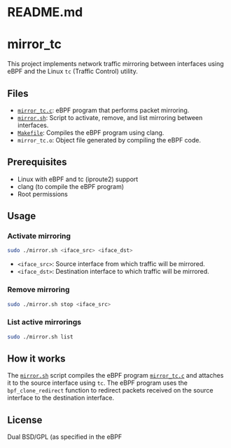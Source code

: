 # README.md

# mirror_tc

This project implements network traffic mirroring between interfaces using eBPF and the Linux `tc` (Traffic Control) utility.

## Files

- [`mirror_tc.c`](mirror_tc.c): eBPF program that performs packet mirroring.
- [`mirror.sh`](mirror.sh): Script to activate, remove, and list mirroring between interfaces.
- [`Makefile`](Makefile): Compiles the eBPF program using clang.
- `mirror_tc.o`: Object file generated by compiling the eBPF code.

## Prerequisites

- Linux with eBPF and tc (iproute2) support
- clang (to compile the eBPF program)
- Root permissions

## Usage

### Activate mirroring

```sh
sudo ./mirror.sh <iface_src> <iface_dst>
```

- `<iface_src>`: Source interface from which traffic will be mirrored.
- `<iface_dst>`: Destination interface to which traffic will be mirrored.

### Remove mirroring

```sh
sudo ./mirror.sh stop <iface_src>
```

### List active mirrorings

```sh
sudo ./mirror.sh list
```

## How it works

The [`mirror.sh`](mirror.sh) script compiles the eBPF program [`mirror_tc.c`](mirror_tc.c) and attaches it to the source interface using `tc`. The eBPF program uses the `bpf_clone_redirect` function to redirect packets received on the source interface to the destination interface.

## License

Dual BSD/GPL (as specified in the eBPF